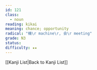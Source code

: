 ```yaml
---
id: 121
class:
  - noun
reading: kikai
meaning: chance; opportunity
radical: "機\r machine\r, 会\r meeting"
grade: N3
status:
difficulty: ★★
---
```

[[Kanji List|Back to Kanji List]]